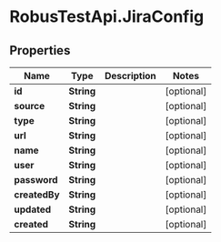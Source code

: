 # RobusTestApi.JiraConfig

## Properties
Name | Type | Description | Notes
------------ | ------------- | ------------- | -------------
**id** | **String** |  | [optional] 
**source** | **String** |  | [optional] 
**type** | **String** |  | [optional] 
**url** | **String** |  | [optional] 
**name** | **String** |  | [optional] 
**user** | **String** |  | [optional] 
**password** | **String** |  | [optional] 
**createdBy** | **String** |  | [optional] 
**updated** | **String** |  | [optional] 
**created** | **String** |  | [optional] 


